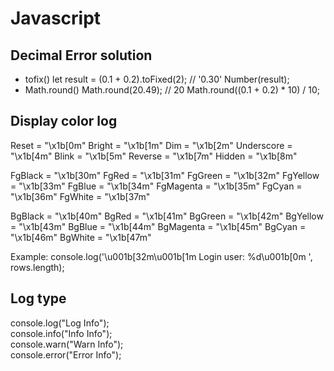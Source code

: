 # Javascript

## Decimal Error solution
  - tofix()
    let result = (0.1 + 0.2).toFixed(2); // '0.30'
    Number(result);
  - Math.round()
    Math.round(20.49); // 20 
    Math.round((0.1 + 0.2) * 10) / 10;
    
## Display color log

  Reset = "\x1b[0m"
  Bright = "\x1b[1m"
  Dim = "\x1b[2m"
  Underscore = "\x1b[4m"
  Blink = "\x1b[5m"
  Reverse = "\x1b[7m"
  Hidden = "\x1b[8m"

  FgBlack = "\x1b[30m"
  FgRed = "\x1b[31m"
  FgGreen = "\x1b[32m"
  FgYellow = "\x1b[33m"
  FgBlue = "\x1b[34m"
  FgMagenta = "\x1b[35m"
  FgCyan = "\x1b[36m"
  FgWhite = "\x1b[37m"

  BgBlack = "\x1b[40m"
  BgRed = "\x1b[41m"
  BgGreen = "\x1b[42m"
  BgYellow = "\x1b[43m"
  BgBlue = "\x1b[44m"
  BgMagenta = "\x1b[45m"
  BgCyan = "\x1b[46m"
  BgWhite = "\x1b[47m"

  Example: console.log('\u001b[32m\u001b[1m Login user:  %d\u001b[0m ', rows.length);

## Log type

  console.log("Log Info");    
  console.info("Info Info");      
  console.warn("Warn Info");      
  console.error("Error Info");  

